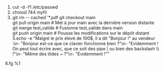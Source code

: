 1. cut -d -f1 /etc/passwd
2. chmod 744 myfil
3. git rm -- cached '*.pdf
git checkout main  
git pull origin main  # Met à jour main avec la dernière version distante  
git merge test_valide  # Fusionne test_valide dans main  
git push origin main  # Pousse les modifications sur le dépôt distant  
5.echo -e "Malgré le prix élevé de 100\$, il a dit \"Bonjour !\" au vendeur :\n- \"Bonjour est-ce que ce clavier fonctionne bien ?\"\n- \"Evidemment ! On peut tout écrire avec, que ce soit des pipe | ou bien des backslash \\\\ !\"\n- \"Même des tildes ~ ?\"\n- \"Evidemment !\""

   
6.fg %1
